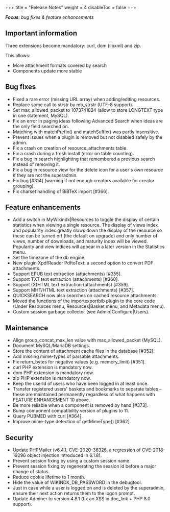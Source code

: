 +++
title = "Release Notes"
weight = 4
disableToc = false
+++

***Focus**: bug fixes & feature enhancements*

## Important information

Three extensions become mandatory: curl, dom (libxml) and zip.

This allows:

- More attachment formats covered by search
- Components update more stable

## Bug fixes

- Fixed a rare error (missing URL array) when adding/editing resources.
- Replace some call to strstr by mb_strstr (UTF-8 support).
- Set max_allowed_packet to 1073741824 (allow to store LONGTEXT type in one statement, MySQL).
- Fix an error in paging ideas following Advanced Search when ideas are the only field searched on.
- Matching with matchPrefix() and matchSuffix() was partly insensitive.
- Prevent issues when a plugin is removed but not disabled safely by the admin.
- Fix a crash on creation of resource_attachments table.
- Fix a crash during a fresh install (error on table counting).
- Fix a bug in search highlighting that remembered a previous search instead of removing it.
- Fix a bug in resource view for the delete icon for a user's own resource if they are not the superadmin.
- Fix bug [#314] (warning if not enough creators available for creator grouping).
- Fix charset handling of BiBTeX import [#366].

## Feature enhancements

- Add a switch in MyWikindx|Resources to toggle the display of certain statistics when viewing a single resource. The display of views index and popularity index greatly slows down the display of the resource so these can be turned off (the default on upgrade) and only number of views, number of downloads, and maturity index will be viewed. Popularity and view indices will appear in a later version in the Statistics menu.
- Set the timezone of the db engine.
- New plugin XpdfReader PdftoText: a second option to convert PDF attachments.
- Support EPUB text extraction (attachments) [#355].
- Support TXT text extraction (attachments) [#360].
- Support (X)HTML text extraction (attachments) [#359].
- Support MHT/HTML text extraction (attachments) [#357].
- QUICKSEARCH now also searches on cached resource attachments.
- Moved the functions of the importexportbib plugin to the core code (Under Resources menu, Resources|Basket menu, and Metadata menu).
- Custom session garbage collector (see Admin|Configure|Users).

## Maintenance

- Align group_concat_max_len value with max_allowed_packet (MySQL).
- Document MySQL/MariaDB settings.
- Store the content of attachment cache files in the database [#352].
- Add missing mime-types of parsable attachments.
- Fix return_bytes for negative values (e.g. memory_limit) [#351].
- curl PHP extension is mandatory now.
- dom PHP extension is mandatory now.
- zip PHP extension is mandatory now.
- Keep the userId of users who have been logged in at least once.
- Transfer registered users' baskets and bookmarks to separate tables – these are maintained permanently regardless of what happens with FEATURE ENHANCEMENT 10 above.
- Be more reliable when a component is removed by hand [#373].
- Bump component compatibility version of plugins to 11.
- Query PUBMED with curl [#364].
- Improve mime-type detection of getMimeType() [#362].

## Security

- Update PHPMailer (v6.4.1, CVE-2020-36326, a regression of CVE-2018-19296 object injection introduced in 6.1.8).
- Prevent session fixing by using a custom session name.
- Prevent session fixing by regenerating the session id before a major change of status.
- Reduce cookie lifetime to 1 month.
- Hide the value of WIKINDX_DB_PASSWORD in the debugtool.
- Just in case while a user is logged on and is deleted by the superadmin, ensure their next action returns them to the logon prompt.
- Update Adminer to version 4.8.1 (fix an XSS in doc_link + PHP 8.0 support).
